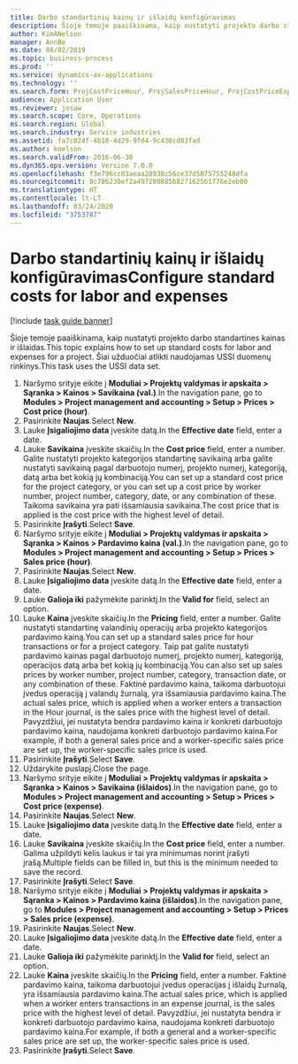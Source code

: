 ```yaml
---
title: Darbo standartinių kainų ir išlaidų konfigūravimas
description: Šioje temoje paaiškinama, kaip nustatyti projekto darbo standartines kainas ir išlaidas.
author: KimANelson
manager: AnnBe
ms.date: 08/02/2019
ms.topic: business-process
ms.prod: ''
ms.service: dynamics-ax-applications
ms.technology: ''
ms.search.form: ProjCostPriceHour, ProjSalesPriceHour, ProjCostPriceExpense, ProjSalesPriceCost
audience: Application User
ms.reviewer: josaw
ms.search.scope: Core, Operations
ms.search.region: Global
ms.search.industry: Service industries
ms.assetid: fa7c024f-4b18-4d29-9fd4-9c430cd83fad
ms.author: knelson
ms.search.validFrom: 2016-06-30
ms.dyn365.ops.version: Version 7.0.0
ms.openlocfilehash: f3e796cc03aeaa28938c56ce37d5075755248dfa
ms.sourcegitcommit: 8c786230ef2a497280885b827162561776e2eb00
ms.translationtype: HT
ms.contentlocale: lt-LT
ms.lasthandoff: 03/24/2020
ms.locfileid: "3753787"
---
```

# <a name="configure-standard-costs-for-labor-and-expenses"></a><span data-ttu-id="d4825-103">Darbo standartinių kainų ir išlaidų konfigūravimas</span><span class="sxs-lookup"><span data-stu-id="d4825-103">Configure standard costs for labor and expenses</span></span>

[!include [task guide banner](../../includes/task-guide-banner.md)]

<span data-ttu-id="d4825-104">Šioje temoje paaiškinama, kaip nustatyti projekto darbo standartines kainas ir išlaidas.</span><span class="sxs-lookup"><span data-stu-id="d4825-104">This topic explains how to set up standard costs for labor and expenses for a project.</span></span> <span data-ttu-id="d4825-105">Šiai užduočiai atlikti naudojamas USSI duomenų rinkinys.</span><span class="sxs-lookup"><span data-stu-id="d4825-105">This task uses the USSI data set.</span></span>

1. <span data-ttu-id="d4825-106">Naršymo srityje eikite į **Moduliai > Projektų valdymas ir apskaita > Sąranka > Kainos > Savikaina (val.)**.</span><span class="sxs-lookup"><span data-stu-id="d4825-106">In the navigation pane, go to **Modules > Project management and accounting > Setup > Prices > Cost price (hour)**.</span></span>
2. <span data-ttu-id="d4825-107">Pasirinkite **Naujas**.</span><span class="sxs-lookup"><span data-stu-id="d4825-107">Select **New**.</span></span>
3. <span data-ttu-id="d4825-108">Lauke **Įsigaliojimo data** įveskite datą.</span><span class="sxs-lookup"><span data-stu-id="d4825-108">In the **Effective date** field, enter a date.</span></span>
4. <span data-ttu-id="d4825-109">Lauke **Savikaina** įveskite skaičių.</span><span class="sxs-lookup"><span data-stu-id="d4825-109">In the **Cost price** field, enter a number.</span></span> <span data-ttu-id="d4825-110">Galite nustatyti projekto kategorijos standartinę savikainą arba galite nustatyti savikainą pagal darbuotojo numerį, projekto numerį, kategoriją, datą arba bet kokią jų kombinaciją.</span><span class="sxs-lookup"><span data-stu-id="d4825-110">You can set up a standard cost price for the project category, or you can set up a cost price by worker number, project number, category, date, or any combination of these.</span></span> <span data-ttu-id="d4825-111">Taikoma savikaina yra pati išsamiausia savikaina.</span><span class="sxs-lookup"><span data-stu-id="d4825-111">The cost price that is applied is the cost price with the highest level of detail.</span></span>  
5. <span data-ttu-id="d4825-112">Pasirinkite **Įrašyti**.</span><span class="sxs-lookup"><span data-stu-id="d4825-112">Select **Save**.</span></span>
6. <span data-ttu-id="d4825-113">Naršymo srityje eikite į **Moduliai > Projektų valdymas ir apskaita > Sąranka > Kainos > Pardavimo kaina (val.)**.</span><span class="sxs-lookup"><span data-stu-id="d4825-113">In the navigation pane, go to **Modules > Project management and accounting > Setup > Prices > Sales price (hour)**.</span></span>
7. <span data-ttu-id="d4825-114">Pasirinkite **Naujas**.</span><span class="sxs-lookup"><span data-stu-id="d4825-114">Select **New**.</span></span>
8. <span data-ttu-id="d4825-115">Lauke **Įsigaliojimo data** įveskite datą.</span><span class="sxs-lookup"><span data-stu-id="d4825-115">In the **Effective date** field, enter a date.</span></span>
9. <span data-ttu-id="d4825-116">Lauke **Galioja iki** pažymėkite parinktį.</span><span class="sxs-lookup"><span data-stu-id="d4825-116">In the **Valid for** field, select an option.</span></span>
10. <span data-ttu-id="d4825-117">Lauke **Kaina** įveskite skaičių.</span><span class="sxs-lookup"><span data-stu-id="d4825-117">In the **Pricing** field, enter a number.</span></span> <span data-ttu-id="d4825-118">Galite nustatyti standartinę valandinių operacijų arba projekto kategorijos pardavimo kainą.</span><span class="sxs-lookup"><span data-stu-id="d4825-118">You can set up a standard sales price for hour transactions or for a project category.</span></span> <span data-ttu-id="d4825-119">Taip pat galite nustatyti pardavimo kainas pagal darbuotojo numerį, projekto numerį, kategoriją, operacijos datą arba bet kokią jų kombinaciją.</span><span class="sxs-lookup"><span data-stu-id="d4825-119">You can also set up sales prices by worker number, project number, category, transaction date, or any combination of these.</span></span> <span data-ttu-id="d4825-120">Faktinė pardavimo kaina, taikoma darbuotojui įvedus operaciją į valandų žurnalą, yra išsamiausia pardavimo kaina.</span><span class="sxs-lookup"><span data-stu-id="d4825-120">The actual sales price, which is applied when a worker enters a transaction in the Hour journal, is the sales price with the highest level of detail.</span></span> <span data-ttu-id="d4825-121">Pavyzdžiui, jei nustatyta bendra pardavimo kaina ir konkreti darbuotojo pardavimo kaina, naudojama konkreti darbuotojo pardavimo kaina.</span><span class="sxs-lookup"><span data-stu-id="d4825-121">For example, if both a general sales price and a worker-specific sales price are set up, the worker-specific sales price is used.</span></span>  
11. <span data-ttu-id="d4825-122">Pasirinkite **Įrašyti**.</span><span class="sxs-lookup"><span data-stu-id="d4825-122">Select **Save**.</span></span>
12. <span data-ttu-id="d4825-123">Uždarykite puslapį.</span><span class="sxs-lookup"><span data-stu-id="d4825-123">Close the page.</span></span>
13. <span data-ttu-id="d4825-124">Naršymo srityje eikite į **Moduliai > Projektų valdymas ir apskaita > Sąranka > Kainos > Savikaina (išlaidos)**.</span><span class="sxs-lookup"><span data-stu-id="d4825-124">In the navigation pane, go to **Modules > Project management and accounting > Setup > Prices > Cost price (expense)**.</span></span>
14. <span data-ttu-id="d4825-125">Pasirinkite **Naujas**.</span><span class="sxs-lookup"><span data-stu-id="d4825-125">Select **New**.</span></span>
15. <span data-ttu-id="d4825-126">Lauke **Įsigaliojimo data** įveskite datą.</span><span class="sxs-lookup"><span data-stu-id="d4825-126">In the **Effective date** field, enter a date.</span></span>
16. <span data-ttu-id="d4825-127">Lauke **Savikaina** įveskite skaičių.</span><span class="sxs-lookup"><span data-stu-id="d4825-127">In the **Cost price** field, enter a number.</span></span> <span data-ttu-id="d4825-128">Galima užpildyti kelis laukus ir tai yra minimumas norint įrašyti įrašą.</span><span class="sxs-lookup"><span data-stu-id="d4825-128">Multiple fields can be filled in, but this is the minimum needed to save the record.</span></span>  
17. <span data-ttu-id="d4825-129">Pasirinkite **Įrašyti**.</span><span class="sxs-lookup"><span data-stu-id="d4825-129">Select **Save**.</span></span>
18. <span data-ttu-id="d4825-130">Naršymo srityje eikite į **Moduliai > Projektų valdymas ir apskaita > Sąranka > Kainos > Pardavimo kaina (išlaidos)**.</span><span class="sxs-lookup"><span data-stu-id="d4825-130">In the navigation pane, go to **Modules > Project management and accounting > Setup > Prices > Sales price (expense)**.</span></span>
19. <span data-ttu-id="d4825-131">Pasirinkite **Naujas**.</span><span class="sxs-lookup"><span data-stu-id="d4825-131">Select **New**.</span></span>
20. <span data-ttu-id="d4825-132">Lauke **Įsigaliojimo data** įveskite datą.</span><span class="sxs-lookup"><span data-stu-id="d4825-132">In the **Effective date** field, enter a date.</span></span>
21. <span data-ttu-id="d4825-133">Lauke **Galioja iki** pažymėkite parinktį.</span><span class="sxs-lookup"><span data-stu-id="d4825-133">In the **Valid for** field, select an option.</span></span>
22. <span data-ttu-id="d4825-134">Lauke **Kaina** įveskite skaičių.</span><span class="sxs-lookup"><span data-stu-id="d4825-134">In the **Pricing** field, enter a number.</span></span> <span data-ttu-id="d4825-135">Faktinė pardavimo kaina, taikoma darbuotojui įvedus operacijas į išlaidų žurnalą, yra išsamiausia pardavimo kaina.</span><span class="sxs-lookup"><span data-stu-id="d4825-135">The actual sales price, which is applied when a worker enters transactions in an expense journal, is the sales price with the highest level of detail.</span></span> <span data-ttu-id="d4825-136">Pavyzdžiui, jei nustatyta bendra ir konkreti darbuotojo pardavimo kaina, naudojama konkreti darbuotojo pardavimo kaina.</span><span class="sxs-lookup"><span data-stu-id="d4825-136">For example, if both a general and a worker-specific sales price are set up, the worker-specific sales price is used.</span></span>  
23. <span data-ttu-id="d4825-137">Pasirinkite **Įrašyti**.</span><span class="sxs-lookup"><span data-stu-id="d4825-137">Select **Save**.</span></span>

